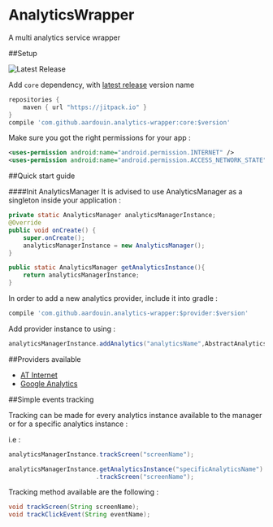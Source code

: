# AnalyticsWrapper
A multi analytics service wrapper

##Setup

![Latest Release](https://img.shields.io/github/release/aardouin/analytics-wrapper.svg?label=latest%20release
)

Add `core` dependency, with [latest release](https://github.com/aardouin/analytics-wrapper/releases/latest) version name

```groovy
repositories {
    maven { url "https://jitpack.io" }
}
compile 'com.github.aardouin.analytics-wrapper:core:$version'
```

Make sure you got the right permissions for your app : 

```xml
<uses-permission android:name="android.permission.INTERNET" />
<uses-permission android:name="android.permission.ACCESS_NETWORK_STATE" />
```


##Quick start guide

####Init AnalyticsManager 
It is advised to use AnalyticsManager as a singleton inside your application : 

```java
private static AnalyticsManager analyticsManagerInstance;
@Override
public void onCreate() {
    super.onCreate();
    analyticsManagerInstance = new AnalyticsManager();
}

public static AnalyticsManager getAnalyticsInstance(){
    return analyticsManagerInstance;
}
```


In order to add a new analytics provider, include it into gradle : 

```groovy
compile 'com.github.aardouin.analytics-wrapper:$provider:$version'
```

Add provider instance to using : 

```java
analyticsManagerInstance.addAnalytics("analyticsName",AbstractAnalytics analytics)
```

##Providers available
* [AT Internet](./atinternet/)
* [Google Analytics](./googleanalytics/)

##Simple events tracking

Tracking can be made for every analytics instance available to the manager or for a specific analytics instance : 

i.e : 

```java
analyticsManagerInstance.trackScreen("screenName");

analyticsManagerInstance.getAnalyticsInstance("specificAnalyticsName")
						.trackScreen("screenName");
```

Tracking method available are the following : 

```java
void trackScreen(String screenName);
void trackClickEvent(String eventName);
```
